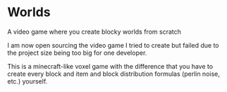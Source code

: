 # Worlds
A video game where you create blocky worlds from scratch

I am now open sourcing the video game I tried to create but failed due to the project size being too big for one developer.

This is a minecraft-like voxel game with the difference that you have to create every block and item and 
block distribution formulas (perlin noise, etc.) yourself.
